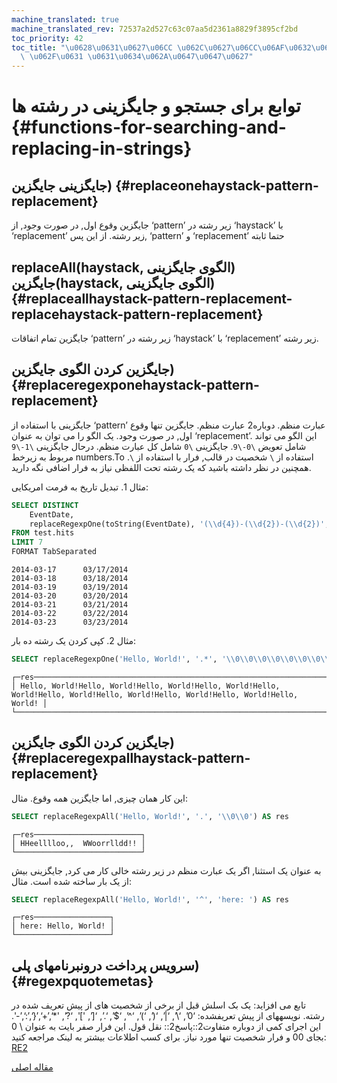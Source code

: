 ```yaml
---
machine_translated: true
machine_translated_rev: 72537a2d527c63c07aa5d2361a8829f3895cf2bd
toc_priority: 42
toc_title: "\u0628\u0631\u0627\u06CC \u062C\u0627\u06CC\u06AF\u0632\u06CC\u0646\u06CC\
  \ \u062F\u0631 \u0631\u0634\u062A\u0647\u0647\u0627"
---
```


# توابع برای جستجو و جایگزینی در رشته ها {#functions-for-searching-and-replacing-in-strings}

## جایگزینی جایگزین) {#replaceonehaystack-pattern-replacement}

جایگزین وقوع اول, در صورت وجود, از ‘pattern’ زیر رشته در ‘haystack’ با ‘replacement’ زیر رشته.
از این پس, ‘pattern’ و ‘replacement’ حتما ثابته

## replaceAll(haystack, الگوی جایگزینی) جایگزین(haystack, الگوی جایگزینی) {#replaceallhaystack-pattern-replacement-replacehaystack-pattern-replacement}

جایگزین تمام اتفاقات ‘pattern’ زیر رشته در ‘haystack’ با ‘replacement’ زیر رشته.

## جایگزین کردن الگوی جایگزین) {#replaceregexponehaystack-pattern-replacement}

جایگزینی با استفاده از ‘pattern’ عبارت منظم. دوباره2 عبارت منظم.
جایگزین تنها وقوع اول, در صورت وجود.
یک الگو را می توان به عنوان ‘replacement’. این الگو می تواند شامل تعویض `\0-\9`.
جایگزینی `\0` شامل کل عبارت منظم. درحال جایگزینی `\1-\9` مربوط به زیرخط numbers.To استفاده از `\` شخصیت در قالب, فرار با استفاده از `\`.
همچنین در نظر داشته باشید که یک رشته تحت اللفظی نیاز به فرار اضافی نگه دارید.

مثال 1. تبدیل تاریخ به فرمت امریکایی:

``` sql
SELECT DISTINCT
    EventDate,
    replaceRegexpOne(toString(EventDate), '(\\d{4})-(\\d{2})-(\\d{2})', '\\2/\\3/\\1') AS res
FROM test.hits
LIMIT 7
FORMAT TabSeparated
```

``` text
2014-03-17      03/17/2014
2014-03-18      03/18/2014
2014-03-19      03/19/2014
2014-03-20      03/20/2014
2014-03-21      03/21/2014
2014-03-22      03/22/2014
2014-03-23      03/23/2014
```

مثال 2. کپی کردن یک رشته ده بار:

``` sql
SELECT replaceRegexpOne('Hello, World!', '.*', '\\0\\0\\0\\0\\0\\0\\0\\0\\0\\0') AS res
```

``` text
┌─res────────────────────────────────────────────────────────────────────────────────────────────────────────────────────────────────┐
│ Hello, World!Hello, World!Hello, World!Hello, World!Hello, World!Hello, World!Hello, World!Hello, World!Hello, World!Hello, World! │
└────────────────────────────────────────────────────────────────────────────────────────────────────────────────────────────────────┘
```

## جایگزین کردن الگوی جایگزین) {#replaceregexpallhaystack-pattern-replacement}

این کار همان چیزی, اما جایگزین همه وقوع. مثال:

``` sql
SELECT replaceRegexpAll('Hello, World!', '.', '\\0\\0') AS res
```

``` text
┌─res────────────────────────┐
│ HHeelllloo,,  WWoorrlldd!! │
└────────────────────────────┘
```

به عنوان یک استثنا, اگر یک عبارت منظم در زیر رشته خالی کار می کرد, جایگزینی بیش از یک بار ساخته شده است.
مثال:

``` sql
SELECT replaceRegexpAll('Hello, World!', '^', 'here: ') AS res
```

``` text
┌─res─────────────────┐
│ here: Hello, World! │
└─────────────────────┘
```

## سرویس پرداخت درونبرنامهای پلی) {#regexpquotemetas}

تابع می افزاید: یک بک اسلش قبل از برخی از شخصیت های از پیش تعریف شده در رشته.
نویسههای از پیش تعریفشده: ‘0’, ‘\\’, ‘\|’, ‘(’, ‘)’, ‘^’, ‘$’, ‘.’, ‘\[’, '\]', ‘?’, '\*‘,’+‘,’{‘,’:‘,’-'.
این اجرای کمی از دوباره متفاوت2::پاسخ2:: نقل قول. این فرار صفر بایت به عنوان \\ 0 بجای 00 و فرار شخصیت تنها مورد نیاز.
برای کسب اطلاعات بیشتر به لینک مراجعه کنید: [RE2](https://github.com/google/re2/blob/master/re2/re2.cc#L473)

[مقاله اصلی](https://clickhouse.tech/docs/en/query_language/functions/string_replace_functions/) <!--hide-->

